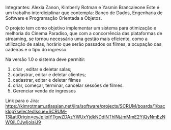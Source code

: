 Integrantes: Alexia Zanon, Kimberly Rotman e Yasmin Brancaleone
Este é um trabalho interdiciplinar que contempla: Banco de Dados, Engenharia de Software e Programação Orientada a Objetos.

O projeto tem como objetivo implementar um sistema para otimização e melhoria do Cinema Paradiso, que com a concorrência das plataformas de streaming, se tornou necessário uma gestão mais eficiente, como a utilização de salas, horário que serão passados os filmes, a ocupação das cadeiras e o tipo do ingresso. 

Na versão 1.0 o sistema deve permitir: 
1. criar , editar e deletar salas;
2. cadastrar, editar e deletar clientes;
3. cadastrar, editar e deletar filmes
4. criar, começar, terminar, cancelar sessões de filmes.
5. Gerenciar venda de ingressos

Link para o Jira: https://kimrotmam.atlassian.net/jira/software/projects/SCRUM/boards/1/backlog?selectedIssue=SCRUM-13&atlOrigin=eyJpIjoiYTgwZDAzYWUxYjdkNDdlNThlNjJmMmE2YjQyNmEzNWQiLCJwIjoiaiJ9
